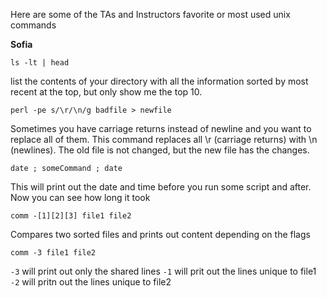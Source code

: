 Here are some of the TAs and Instructors favorite or most used unix commands


__Sofia__

`ls -lt | head`

list the contents of your directory with all the information sorted by most recent at the top, but only show me the top 10.



`perl -pe s/\r/\n/g badfile > newfile`

Sometimes you have carriage returns instead of newline and you want to replace all of them. This command replaces all \r (carriage returns) with \n (newlines). The old file is not changed, but the new file has the changes.



`date ; someCommand ; date`

This will print out the date and time before you run some script and after. Now you can see how long it took



`comm -[1][2][3] file1 file2`

Compares two sorted files and prints out content depending on the flags



`comm -3 file1 file2`

`-3` will print out only the shared lines
`-1` will prit out the lines unique to file1
`-2` will pritn out the lines unique to file2





